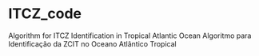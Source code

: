 # ITCZ_code
Algorithm for ITCZ Identification in Tropical Atlantic Ocean Algoritmo para Identificação da ZCIT no Oceano Atlântico Tropical

